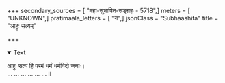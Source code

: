 +++
secondary_sources = [ "महा-सुभाषित-सङ्ग्रहः - 5718",]
meters = [ "UNKNOWN",]
pratimaala_letters = [ "न",]
jsonClass = "Subhaashita"
title = "आहुः सत्यम्"

+++

<details open><summary>Text</summary>

आहुः सत्यं हि परमं धर्मं धर्मविदो जनाः।  
... ... ... ... ... ...॥
</details>
